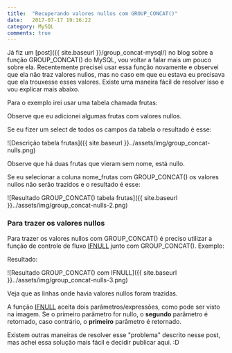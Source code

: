 ```yaml
---
title:  "Recuperando valores nullos com GROUP_CONCAT()"
date:   2017-07-17 19:16:22
category: MySQL
comments: true
---
```


Já fiz um [post]({{ site.baseurl }}/group_concat-mysql/) no blog sobre a função <span class="code">GROUP_CONCAT()</span> do MySQL, vou voltar a falar mais um pouco sobre ela. Recentemente precisei usar essa função novamente e observei que ela não traz valores nullos, mas no caso em que eu estava eu precisava que ela trouxesse esses valores. Existe uma maneira fácil de resolver isso e vou explicar mais abaixo. 

Para o exemplo irei usar uma tabela chamada <span class="code">frutas</span>:

<script src="https://gist.github.com/LeandroLS/2c6fd57c35c2ede05c553b87418b0677.js"></script>

Observe que eu adicionei algumas frutas com valores nullos.

Se eu fizer um select de todos os campos da tabela o resultado é esse:

![Descrição tabela frutas]({{ site.baseurl }}../assets/img/group_concat-nulls.png)

Observe que há duas frutas que vieram sem nome, está nullo. 

Se eu selecionar a coluna <span class="code">nome_frutas</span> com <span class="code">GROUP_CONCAT()</span> os valores nullos não serão trazidos e o resultado é esse:

![Resultado GROUP_CONCAT() tabela frutas]({{ site.baseurl }}../assets/img/group_concat-nulls-2.png)

### Para trazer os valores nullos

Para trazer os valores nullos com <span class="code">GROUP_CONCAT()</span> é preciso utilizar a função de controle de fluxo <span class="code">[IFNULL](https://dev.mysql.com/doc/refman/5.7/en/control-flow-functions.html#function_ifnull)</span> junto com <span class="code">GROUP_CONCAT()</span>. Exemplo:

<script src="https://gist.github.com/LeandroLS/54f4cc8aa411b48eac45e4eb4c7ed29d.js"></script> 

Resultado:

![Resultado GROUP_CONCAT() com IFNULL]({{ site.baseurl }}../assets/img/group_concat-nulls-3.png)

Veja que as linhas onde havia valores nullos foram trazidas.

A função <span class="code">[IFNULL](https://dev.mysql.com/doc/refman/5.7/en/control-flow-functions.html#function_ifnull)</span> aceita dois parâmetros/expressões, como pode ser visto na imagem. Se o primeiro parâmetro for nullo, o __segundo__ parâmetro é retornado, caso contrário, o __primeiro__ parâmetro é retornado. 

Existem outras maneiras de resolver esse "problema" descrito nesse post, mas achei essa solução mais fácil e decidir publicar aqui. :D






